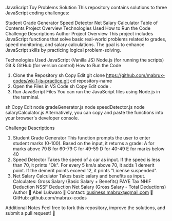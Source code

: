 JavaScript Toy Problems Solution
This repository contains solutions to three JavaScript coding challenges:

Student Grade Generator
Speed Detector
Net Salary Calculator
Table of Contents
Project Overview
Technologies Used
How to Run the Code
Challenge Descriptions
Author
Project Overview
This project includes JavaScript functions that solve basic real-world problems related to grades, speed monitoring, and salary calculations. The goal is to enhance JavaScript skills by practicing logical problem-solving.

Technologies Used
JavaScript (Vanilla JS)
Node.js (for running the scripts)
Git & GitHub (for version control)
How to Run the Code
1. Clone the Repository
sh
Copy
Edit
git clone https://github.com/mabrux-codes/wk-1-js-practice.git
cd repository-name
2. Open the Files in VS Code
sh
Copy
Edit
code .
3. Run JavaScript Files
You can run the JavaScript files using Node.js in the terminal.

sh
Copy
Edit
node gradeGenerator.js
node speedDetector.js
node salaryCalculator.js
Alternatively, you can copy and paste the functions into your browser's developer console.

Challenge Descriptions
1. Student Grade Generator
This function prompts the user to enter student marks (0-100).
Based on the input, it returns a grade:
A for marks above 79
B for 60-79
C for 49-59
D for 40-49
E for marks below 40
2. Speed Detector
Takes the speed of a car as input.
If the speed is less than 70, it prints "Ok".
For every 5 km/s above 70, it adds 1 demerit point.
If the demerit points exceed 12, it prints "License suspended".
3. Net Salary Calculator
Takes basic salary and benefits as input.
Calculates:
Gross Salary (Basic Salary + Benefits)
PAYE Tax
NHIF Deduction
NSSF Deduction
Net Salary (Gross Salary - Total Deductions)
Author
👤 Abel Lukwaro
📧 Contact: business.mabrux@gmail.com
🔗 GitHub: github.com/mabrux-codes

Additional Notes
Feel free to fork this repository, improve the solutions, and submit a pull request! 🚀